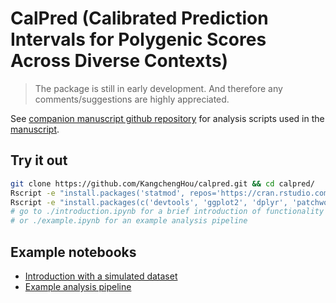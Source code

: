 # CalPred (Calibrated Prediction Intervals for Polygenic Scores Across Diverse Contexts)

> The package is still in early development. And therefore any comments/suggestions are highly appreciated. 

See [companion manuscript github repository](https://github.com/KangchengHou/calpred-manuscript) for analysis scripts used in the [manuscript](https://www.medrxiv.org/content/10.1101/2023.07.24.23293056v1).

## Try it out
```bash
git clone https://github.com/KangchengHou/calpred.git && cd calpred/
Rscript -e "install.packages('statmod', repos='https://cran.rstudio.com')" # calpred dependency
Rscript -e "install.packages(c('devtools', 'ggplot2', 'dplyr', 'patchwork'), repos='https://cran.rstudio.com')" # for example notebooks
# go to ./introduction.ipynb for a brief introduction of functionality
# or ./example.ipynb for an example analysis pipeline
```

## Example notebooks
- [Introduction with a simulated dataset](./introduction.ipynb)
- [Example analysis pipeline](./example.ipynb)